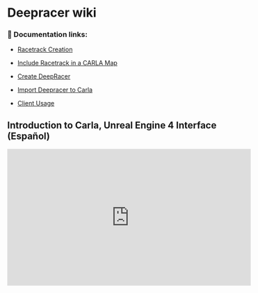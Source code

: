 # Deepracer wiki


### 📄 Documentation links:

- [Racetrack Creation](racetrackcreation.md)
- [Include Racetrack in a CARLA Map](includeracetrackcarla.md)
- [Create DeepRacer](createdeepracerinblender.md)
- [Import Deepracer to Carla](importdeepracercarla.md)

- [Client Usage](clientusage.md)

## Introduction to Carla, Unreal Engine 4 Interface (Español)

<iframe width="560" height="315" 
src="https://www.youtube.com/embed/Vuz5f-t5mV4" 
frameborder="0" allowfullscreen></iframe>

